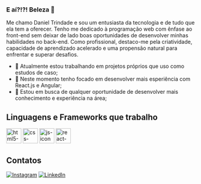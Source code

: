 ### E aí?!?! Beleza 👋

Me chamo Daniel Trindade e sou um entusiasta da tecnologia e de tudo que ela tem a oferecer. Tenho me dedicado à programação web com ênfase ao front-end sem deixar de lado boas oportunidades de desenvolver minhas habilidades no back-end. Como profissional, destaco-me pela criatividade, capacidade de aprendizado acelerado e uma propensão natural para enfrentar e superar desafios.

- 🔭 Atualmente estou trabalhando em projetos próprios que uso como estudos de caso;
- 🌱 Neste momento tenho focado em desenvolver mais esperiência com React.js e Angular;
- 👯 Estou em busca de qualquer oportunidade de desenvolver mais conhecimento e experiência na área;

## Linguagens e Frameworks que trabalho
<div style=display: inline_block>
  <img alt="html5-icon" width="40" src="https://cdn.jsdelivr.net/gh/devicons/devicon@latest/icons/html5/html5-plain-wordmark.svg" />
  <img alt="css-icon" width="40" src="https://cdn.jsdelivr.net/gh/devicons/devicon@latest/icons/css3/css3-plain-wordmark.svg" />
  <img alt="js-icon" width="40" src="https://cdn.jsdelivr.net/gh/devicons/devicon@latest/icons/javascript/javascript-original.svg" />
  <img alt="react-icon" width="40" src="https://cdn.jsdelivr.net/gh/devicons/devicon@latest/icons/react/react-original-wordmark.svg" />
</div>

## Contatos
[![Instagram](https://img.shields.io/badge/Instagram-%23E4405F.svg?style=for-the-badge&logo=Instagram&logoColor=white)](https://www.instagram.com/dan.nieltrindade/)
[![LinkedIn](https://img.shields.io/badge/linkedin-%230077B5.svg?style=for-the-badge&logo=linkedin&logoColor=white)](https://www.linkedin.com/in/daniel-trindade-9009b117a/)
